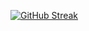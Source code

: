[![GitHub Streak](https://github-readme-streak-stats.herokuapp.com?user=attuku&theme=slateorange)](https://git.io/streak-stats)
